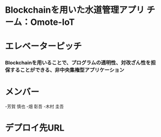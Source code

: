 # Blockchainを用いた水道管理アプリ   チーム：Omote-IoT

# エレベーターピッチ
### Blockchainを用いることで、プログラムの透明性、対改ざん性を担保することができる、非中央集権型アプリケーション

# メンバー
-芳賀 慎也
-畑 彰吾
-木村 圭吾 

# デプロイ先URL

